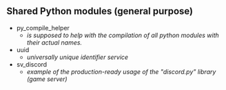 ## Shared Python modules (general purpose)

- py_compile_helper
  - *is supposed to help with the compilation of all python modules with their actual names.*
- uuid
  - *universally unique identifier service*
- sv_discord
  - *example of the production-ready usage of the "discord.py" library (game server)*
